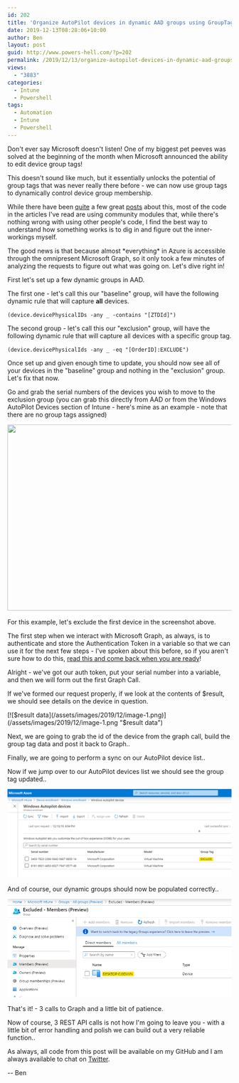 ```yaml
---
id: 202
title: 'Organize AutoPilot devices in dynamic AAD groups using GroupTags & PowerShell'
date: 2019-12-13T08:28:06+10:00
author: Ben
layout: post
guid: http://www.powers-hell.com/?p=202
permalink: /2019/12/13/organize-autopilot-devices-in-dynamic-aad-groups-using-grouptags-powershell/
views:
  - "3883"
categories:
  - Intune
  - Powershell
tags:
  - Automation
  - Intune
  - Powershell
---
```

Don't ever say Microsoft doesn't listen! One of my biggest pet peeves was solved at the beginning of the month when Microsoft announced the ability to edit device group tags!

This doesn't sound like much, but it essentially unlocks the potential of group tags that was never really there before - we can now use group tags to dynamically control device group membership.

While there have been [quite](https://oofhours.com/2019/11/25/now-you-can-edit-group-tags-and-computer-names-for-windows-autopilot-devices/) a few great [posts](https://blog.alschneiter.com/2019/11/26/edit-group-tag-and-computer-name-in-windows-autopilot/) about this, most of the code in the articles I've read are using community modules that, while there's nothing wrong with using other people's code, I find the best way to understand how something works is to dig in and figure out the inner-workings myself.

The good news is that because almost \*everything\* in Azure is accessible through the omnipresent Microsoft Graph, so it only took a few minutes of analyzing the requests to figure out what was going on. Let's dive right in!

First let's set up a few dynamic groups in AAD.

The first one - let's call this our "baseline" group, will have the following dynamic rule that will capture **all** devices.

<pre class="wp-block-code"><code>(device.devicePhysicalIDs -any _ -contains "[ZTDId]")</code></pre>

The second group - let's call this our "exclusion" group, will have the following dynamic rule that will capture all devices with a specific group tag.

<pre class="wp-block-code"><code>(device.devicePhysicalIds -any _ -eq "[OrderID]:EXCLUDE")</code></pre>

Once set up and given enough time to update, you should now see all of your devices in the "baseline" group and nothing in the "exclusion" group. Let's fix that now.

Go and grab the serial numbers of the devices you wish to move to the exclusion group (you can grab this directly from AAD or from the Windows AutoPilot Devices section of Intune - here's mine as an example - note that there are no group tags assigned)

<img loading="lazy" width="1024" height="418" src="/assets/images/2019/12/image-1024x418.png" alt="" class="wp-image-203" srcset="/assets/images/2019/12/image-1024x418.png 1024w, /assets/images/2019/12/image-300x123.png 300w, /assets/images/2019/12/image-768x314.png 768w, /assets/images/2019/12/image.png 1092w" sizes="(max-width: 1024px) 100vw, 1024px" />  

For this example, let's exclude the first device in the screenshot above.

The first step when we interact with Microsoft Graph, as always, is to authenticate and store the Authentication Token in a variable so that we can use it for the next few steps - I've spoken about this before, so if you aren't sure how to do this, [read this and come back when you are ready](https://powers-hell.com/2018/08/17/authenticate-to-microsoft-graph-in-powershell-in-two-lines-of-code/)!

Alright - we've got our auth token, put your serial number into a variable, and then we will form out the first Graph Call.

If we've formed our request properly, if we look at the contents of $result, we should see details on the device in question.

[![$result data](/assets/images/2019/12/image-1.png)](/assets/images/2019/12/image-1.png "$result data") 

Next, we are going to grab the id of the device from the graph call, build the group tag data and post it back to Graph..

Finally, we are going to perform a sync on our AutoPilot device list..

Now if we jump over to our AutoPilot devices list we should see the group tag updated..

[![Updated group tag](/assets/images/2019/12/image-2.png)](/assets/images/2019/12/image-2.png "Updated group tag")

And of course, our dynamic groups should now be populated correctly..

[![Dynamic groups](/assets/images/2019/12/image-3.png)](/assets/images/2019/12/image-3.png "Dynamic groups")

That's it! - 3 calls to Graph and a little bit of patience.

Now of course, 3 REST API calls is not how I'm going to leave you - with a little bit of error handling and polish we can build out a very reliable function..

As always, all code from this post will be available on my GitHub and I am always available to chat on [Twitter](https://twitter.com/powers_hell).

-- Ben